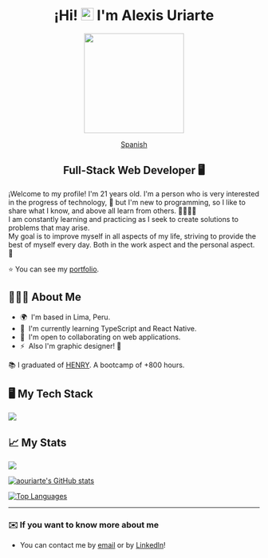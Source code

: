 <div align="center">

# ¡Hi! <img src="https://media.giphy.com/media/hvRJCLFzcasrR4ia7z/giphy.gif" width="25px"> I'm Alexis Uriarte </h1>

<img src="https://media2.giphy.com/media/zhYSVCirREeIZtONCI/giphy.gif?cid=ecf05e47fgjyv7k23bs3tpq8imq2tdf299yjveksn3ddl1uw&rid=giphy.gif" width=200 />

[Spanish](./README-sp.md)

## Full-Stack Web Developer 🖥️

</div>

¡Welcome to my profile! I'm 21 years old. I'm a person who is very interested in the progress of technology, 🚀 but I'm new to programming, so I like to share what I know, and above all learn from others. 🫱🏼‍🫲🏼 <br/>
I am constantly learning and practicing as I seek to create solutions to problems that may arise. <br/>
My goal is to improve myself in all aspects of my life, striving to provide the best of myself every day. Both in the work aspect and the personal aspect. 🎯

⭐ You can see my [portfolio](https://artedev.vercel.app). 

## 🙋🏻‍♂️ About Me 

* 🌍  I'm based in Lima, Peru.
* 🧠  I'm currently learning TypeScript and React Native.
* 🤝  I'm open to collaborating on web applications.
* ⚡  Also I'm graphic designer! 🎨

📚 I graduated of [HENRY](https://www.soyhenry.com). A bootcamp of +800 hours. <br/>

## 🖥️ My Tech Stack

<p align="left">
  <a href="https://skillicons.dev">
    <img src="https://skillicons.dev/icons?i=js,ts,html,css,tailwind,styledcomponents,react,redux,nodejs,express,postgres,git,md,ai,ps" />
  </a>
</p>

## 📈 My Stats

<a href="http://www.github.com/aouriarte"><img src="https://github-readme-streak-stats.herokuapp.com/?user=aouriarte&stroke=ffffff&background=1c1917&ring=0891b2&fire=0891b2&currStreakNum=ffffff&currStreakLabel=0891b2&sideNums=ffffff&sideLabels=ffffff&dates=ffffff&hide_border=true" /></a>

<a href="http://www.github.com/aouriarte"><img src="https://github-readme-stats.vercel.app/api?username=aouriarte&show_icons=true&hide=&count_private=true&title_color=0891b2&text_color=ffffff&icon_color=0891b2&bg_color=1c1917&hide_border=true&show_icons=true" alt="aouriarte's GitHub stats" /></a>

<a href="https://github.com/aouriarte" align="left"><img src="https://github-readme-stats.vercel.app/api/top-langs/?username=aouriarte&layout=compact&title_color=0891b2&text_color=ffffff&icon_color=0891b2&bg_color=1c1917&hide_border=true&locale=en&custom_title=Top%20%Languages" alt="Top Languages" /></a>

---

### ✉️ If you want to know more about me

* You can contact me by [email](mailto:uriarte2001alexis@gmail.com) or by [Linkedln](https://www.linkedin.com/in/aouriarte/)!
